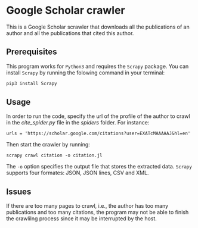 # Google Scholar crawler

This is a Google Scholar scrawler that downloads all the publications of an author and all the publications that cited this author.

## Prerequisites
This program works for `Python3` and requires the `Scrapy` package. You can install `Scrapy` by running the folowing command in your terminal:
```bash
pip3 install Scrapy
```

## Usage
In order to run the code, specify the url of the profile of the author to crawl in the *cite_spider.py* file in the *spiders* folder. For instance:

```
urls = 'https://scholar.google.com/citations?user=EXATcMAAAAAJ&hl=en'
```

Then start the crawler by running:

```
scrapy crawl citation -o citation.jl
```

The `-o` option specifies the output file that stores the extracted data. `Scrapy` supports four formates: JSON, JSON lines, CSV and XML.

## Issues
If there are too many pages to crawl, i.e., the author has too many publications and too many citations, the program may not be able to finish the crawlilng process since it may be interrupted by the host.
